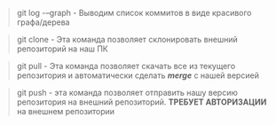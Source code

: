 >git log -–graph - Выводим список коммитов в виде красивого графа/дерева

>git clone - Эта команда позволяет склонировать внешний репозиторий на наш ПК

>git pull - Эта команда позволяет скачать все из текущего репозитория и автоматически
сделать ***merge*** с нашей версией

>git push - эта команда позволяет отправить нашу версию репозитория на внешний
репозиторий. **ТРЕБУЕТ АВТОРИЗАЦИИ** на внешнем репозитории